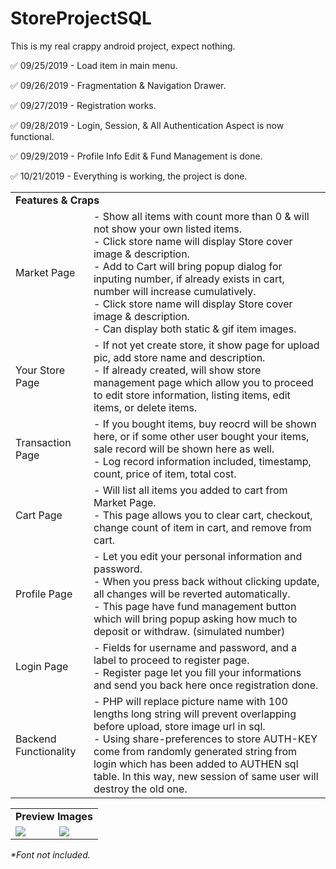 # StoreProjectSQL
This is my real crappy android project, expect nothing.

:white_check_mark: 09/25/2019 - Load item in main menu.

:white_check_mark: 09/26/2019 - Fragmentation & Navigation Drawer.

:white_check_mark: 09/27/2019 - Registration works.

:white_check_mark: 09/28/2019 - Login, Session, & All Authentication Aspect is now functional.

:white_check_mark: 09/29/2019 - Profile Info Edit & Fund Management is done.

:white_check_mark: 10/21/2019 - Everything is working, the project is done.

<table>
  <tr><td colspan="2"><b>Features & Craps</b></td></tr>
<tr>
  <td>Market Page</td>
  <td>- Show all items with count more than 0 & will not show your own listed items.<br>
    - Click store name will display Store cover image & description.<br>
    - Add to Cart will bring popup dialog for inputing number, if already exists in cart, number will increase cumulatively.<br>
    - Click store name will display Store cover image & description.<br>
    - Can display both static & gif item images.
  </td>
</tr>
<tr>
  <td>Your Store Page</td>
  <td>- If not yet create store, it show page for upload pic, add store name and description.<br>
    - If already created, will show store management page which allow you to proceed to edit store information, listing items, edit items, or delete items.
  </td>
</tr>
<tr>
  <td>Transaction Page</td>
  <td>- If you bought items, buy reocrd will be shown here, or if some other user bought your items, sale record will be shown here as well.<br>
    - Log record information included, timestamp, count, price of item, total cost.
  </td>
</tr>
<tr>
  <td>Cart Page</td>
  <td>- Will list all items you added to cart from Market Page.<br>
    - This page allows you to clear cart, checkout, change count of item in cart, and remove from cart.
  </td>
</tr>
<tr>
  <td>Profile Page</td>
  <td>- Let you edit your personal information and password.<br>
    - When you press back without clicking update, all changes will be reverted automatically.<br>
    - This page have fund management button which will bring popup asking how much to deposit or withdraw. (simulated number)
  </td>
</tr>
<tr>
  <td>Login Page</td>
  <td>- Fields for username and password, and a label to proceed to register page.<br>
    - Register page let you fill your informations and send you back here once registration done.<br>
  </td>
</tr>
<tr>
  <td>Backend Functionality</td>
  <td>- PHP will replace picture name with 100 lengths long string will prevent overlapping before upload, store image url in sql.<br>
    - Using share-preferences to store AUTH-KEY come from randomly generated string from login which has been added to AUTHEN sql table. In this way, new session of same user will destroy the old one.
  </td>
</tr>
</table>

<table>
  <tr><td colspan="2"><b>Preview Images</b></td></tr>
<tr>
  <td><img src="https://raw.githubusercontent.com/Mr-Kranarong/StoreProjectSQL/master/pic1.jpg"/></td>
  <td><img src="https://raw.githubusercontent.com/Mr-Kranarong/StoreProjectSQL/master/pic2.jpg"/></td>
</tr>
</table>
<i>*Font not included.</i>
